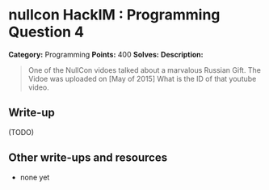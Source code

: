 # nullcon HackIM : Programming Question 4

**Category:** Programming
**Points:** 400
**Solves:** 
**Description:**

> One of the NullCon vidoes talked about a marvalous Russian Gift. The Vidoe was uploaded on [May of 2015] What is the ID of that youtube video.


## Write-up

(TODO)

## Other write-ups and resources

* none yet
